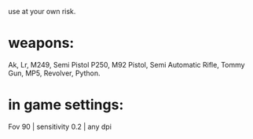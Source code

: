 use at your own risk.

# weapons:
Ak,
Lr,
M249,
Semi Pistol P250,
M92 Pistol,
Semi Automatic Rifle,
Tommy Gun,
MP5,
Revolver,
Python.

# in game settings:
Fov 90 | sensitivity 0.2 | any dpi
